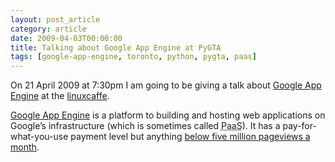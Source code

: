```yaml
---
layout: post_article
category: article
date: 2009-04-03T00:00:00
title: Talking about Google App Engine at PyGTA
tags: [google-app-engine, toronto, python, pygta, paas]
---
```


On 21 April 2009 at 7:30pm I am going to be giving a talk about [Google App Engine](http://code.google.com/appengine/) at the [linuxcaffe](http://linuxcaffe.ca/).

[Google App Engine](http://code.google.com/appengine/) is a platform to building and hosting web applications on Google’s infrastructure (which is sometimes called <abbr title="Platform as a Service">PaaS</abbr>). It has a pay-for-what-you-use payment level but anything [below five million pageviews a month](http://code.google.com/appengine/kb/general.html#quota).
